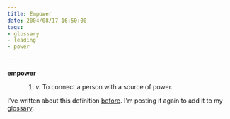 ```yaml
--- 
title: Empower
date: 2004/08/17 16:50:00
tags: 
- glossary
- leading
- power

---
```


<dl>
<dt>
<strong>empower</strong>
</dt>
<dd>
<ol>
<li>
<em>v.</em>  To connect a person with a source of power.</li>
</ol>
</dd>
</dl>
<p> I've written about this definition <a href="/2003/09/empowerment/">before</a>.  I'm posting it again to add it to my <a href="/tag/glossary/">glossary</a>. </p>
